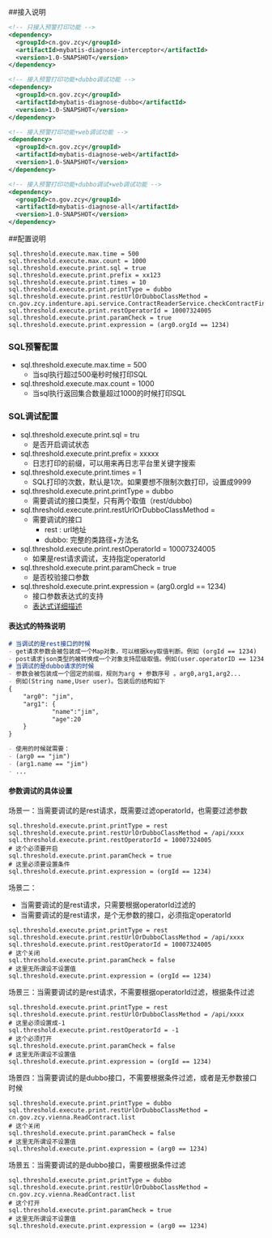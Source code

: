 

##接入说明

```xml
<!-- 只接入预警打印功能 -->
<dependency>
  <groupId>cn.gov.zcy</groupId>
  <artifactId>mybatis-diagnose-interceptor</artifactId>
  <version>1.0-SNAPSHOT</version>
</dependency>

<!-- 接入预警打印功能+dubbo调试功能 -->
<dependency>
  <groupId>cn.gov.zcy</groupId>
  <artifactId>mybatis-diagnose-dubbo</artifactId>
  <version>1.0-SNAPSHOT</version>
</dependency>

<!-- 接入预警打印功能+web调试功能 -->
<dependency>
  <groupId>cn.gov.zcy</groupId>
  <artifactId>mybatis-diagnose-web</artifactId>
  <version>1.0-SNAPSHOT</version>
</dependency>

<!-- 接入预警打印功能+dubbo调试+web调试功能 -->
<dependency>
  <groupId>cn.gov.zcy</groupId>
  <artifactId>mybatis-diagnose-all</artifactId>
  <version>1.0-SNAPSHOT</version>
</dependency>
```

##配置说明

```properties
sql.threshold.execute.max.time = 500
sql.threshold.execute.max.count = 1000
sql.threshold.execute.print.sql = true
sql.threshold.execute.print.prefix = xx123
sql.threshold.execute.print.times = 10
sql.threshold.execute.print.printType = dubbo
sql.threshold.execute.print.restUrlOrDubboClassMethod = cn.gov.zcy.indenture.api.service.ContractReaderService.checkContractFinish
sql.threshold.execute.print.restOperatorId = 10007324005
sql.threshold.execute.print.paramCheck = true
sql.threshold.execute.print.expression = (arg0.orgId == 1234)
```

### SQL预警配置

- sql.threshold.execute.max.time = 500
  - 当sql执行超过500毫秒时候打印SQL
- sql.threshold.execute.max.count = 1000
  - 当sql执行返回集合数量超过1000的时候打印SQL

### SQL调试配置

- sql.threshold.execute.print.sql = tru
  - 是否开启调试状态
- sql.threshold.execute.print.prefix = xxxxx
  - 日志打印的前缀，可以用来再日志平台里关键字搜索
- sql.threshold.execute.print.times = 1
  - SQL打印的次数，默认是1次。如果要想不限制次数打印，设置成9999
- sql.threshold.execute.print.printType = dubbo
  - 需要调试的接口类型，只有两个取值（rest/dubbo)
- sql.threshold.execute.print.restUrlOrDubboClassMethod = 
  - 需要调试的接口
    - rest :  url地址
    - dubbo: 完整的类路径+方法名
- sql.threshold.execute.print.restOperatorId = 10007324005
  - 如果是rest请求调试，支持指定operatorId
- sql.threshold.execute.print.paramCheck = true
  - 是否校验接口参数
- sql.threshold.execute.print.expression = (arg0.orgId == 1234)
  - 接口参数表达式的支持
  - [表达式详细描述]([http://loveshisong.cn/%E7%BC%96%E7%A8%8B%E6%8A%80%E6%9C%AF/2016-02-24-%E8%A1%A8%E8%BE%BE%E5%BC%8F%E5%BC%95%E6%93%8Eaviator.html#%E7%AE%80%E4%BB%8B](http://loveshisong.cn/编程技术/2016-02-24-表达式引擎aviator.html#简介))



#### 表达式的特殊说明

```markdown
# 当调试的是rest接口的时候
- get请求参数会被包装成一个Map对象，可以根据key取值判断。例如 (orgId == 1234)
- post请求json类型的被转换成一个对象支持层级取值。例如(user.operatorID == 1234)
# 当调试的是dubbo请求的时候
- 参数会被包装成一个固定的前缀，规则为arg + 参数序号 。arg0,arg1,arg2...
- 例如(String name,User user)。包装后的结构如下
{
	"arg0": "jim",
	"arg1": {
			"name":"jim",
			"age":20
	}
}

- 使用的时候就需要：	
- (arg0 == "jim") 
- (arg1.name == "jim")
- ...
```



#### 参数调试的具体设置

场景一：当需要调试的是rest请求，既需要过滤operatorId，也需要过滤参数

```properties
sql.threshold.execute.print.printType = rest
sql.threshold.execute.print.restUrlOrDubboClassMethod = /api/xxxx
sql.threshold.execute.print.restOperatorId = 10007324005
# 这个必须要开启
sql.threshold.execute.print.paramCheck = true
# 这里必须要设置条件
sql.threshold.execute.print.expression = (orgId == 1234)
```

场景二：

- 当需要调试的是rest请求，只需要根据operatorId过滤的
- 当需要调试的是rest请求，是个无参数的接口，必须指定operatorId

```properties
sql.threshold.execute.print.printType = rest
sql.threshold.execute.print.restUrlOrDubboClassMethod = /api/xxxx
sql.threshold.execute.print.restOperatorId = 10007324005
# 这个关闭
sql.threshold.execute.print.paramCheck = false
# 这里无所谓设不设置值
sql.threshold.execute.print.expression = (orgId == 1234)
```

场景三：当需要调试的是rest请求，不需要根据operatorId过滤，根据条件过滤

```properties
sql.threshold.execute.print.printType = rest
sql.threshold.execute.print.restUrlOrDubboClassMethod = /api/xxxx
# 这里必须设置成-1
sql.threshold.execute.print.restOperatorId = -1
# 这个必须打开
sql.threshold.execute.print.paramCheck = false
# 这里无所谓设不设置值
sql.threshold.execute.print.expression = (orgId == 1234)
```

场景四：当需要调试的是dubbo接口，不需要根据条件过滤，或者是无参数接口时候

```properties
sql.threshold.execute.print.printType = dubbo
sql.threshold.execute.print.restUrlOrDubboClassMethod = cn.gov.zcy.vienna.ReadContract.list
# 这个关闭
sql.threshold.execute.print.paramCheck = false
# 这里无所谓设不设置值
sql.threshold.execute.print.expression = (arg0 == 1234)
```

场景五：当需要调试的是dubbo接口，需要根据条件过滤

```properties
sql.threshold.execute.print.printType = dubbo
sql.threshold.execute.print.restUrlOrDubboClassMethod = cn.gov.zcy.vienna.ReadContract.list
# 这个打开
sql.threshold.execute.print.paramCheck = true
# 这里无所谓设不设置值
sql.threshold.execute.print.expression = (arg0 == 1234)
```

